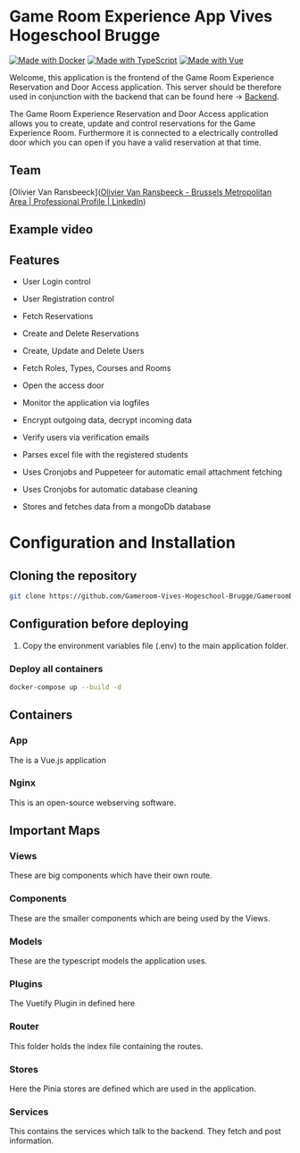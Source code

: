 # Game Room Experience App Vives Hogeschool Brugge

[![Made with Docker](https://img.shields.io/badge/Made_with-Docker-blue?logo=docker&logoColor=white)](https://www.docker.com/ "Go to Docker homepage")
[![Made with TypeScript](https://img.shields.io/badge/TypeScript-4-blue?logo=typescript&logoColor=white)](https://typescriptlang.org "Go to TypeScript homepage")
[![Made with Vue](https://img.shields.io/badge/Vue-3-blue?logo=vue.js&logoColor=white)](https://v3.vuejs.org "Go to Vue homepage")

Welcome, this application is the frontend of the Game Room Experience Reservation and Door Access application. This server should be therefore used in conjunction with the backend that can be found here -> [Backend](https://github.com/Gameroom-Vives-Hogeschool-Brugge/GameRoomExperienceServer-VHB).

The Game Room Experience Reservation and Door Access application allows you to create, update and control reservations for the Game Experience Room. Furthermore it is connected to a electrically controlled door which you can open if you have a valid reservation at that time.

## Team

[Olivier Van Ransbeeck]([Olivier Van Ransbeeck - Brussels Metropolitan Area | Professional Profile | LinkedIn](https://www.linkedin.com/in/oliviervanransbeeck/))

## Example video

## Features

- User Login control

- User Registration control

- Fetch Reservations

- Create and Delete Reservations

- Create, Update and Delete Users

- Fetch Roles, Types, Courses and Rooms

- Open the access door

- Monitor the application via logfiles

- Encrypt outgoing data, decrypt incoming data

- Verify users via verification emails

- Parses excel file with the registered students

- Uses Cronjobs and Puppeteer for automatic email attachment fetching

- Uses Cronjobs for automatic database cleaning

- Stores and fetches data from a mongoDb database

# Configuration and Installation

## Cloning the repository

```bash
git clone https://github.com/Gameroom-Vives-Hogeschool-Brugge/GameroomExperienceApp-VHB.git
```

## Configuration before deploying

1. Copy the environment variables file (.env) to the main application folder.

### Deploy all containers

```bash
docker-compose up --build -d
```

## Containers

### App

The is a Vue.js application

### Nginx

This is an open-source webserving software.

## Important Maps

### Views

These are big components which have their own route.

### Components

These are the smaller components which are being used by the Views.

### Models

These are the typescript models the application uses.

### Plugins

The Vuetify Plugin in defined here

### Router

This folder holds the index file containing the routes.

### Stores

Here the Pinia stores are defined which are used in the application.

### Services

This contains the services which talk to the backend. They fetch and post information.
